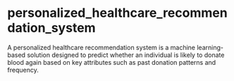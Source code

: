 # personalized_healthcare_recommendation_system
A personalized healthcare recommendation system is a machine learning-based solution designed to predict whether an individual is likely to donate blood again based on key attributes such as past donation patterns and frequency.
